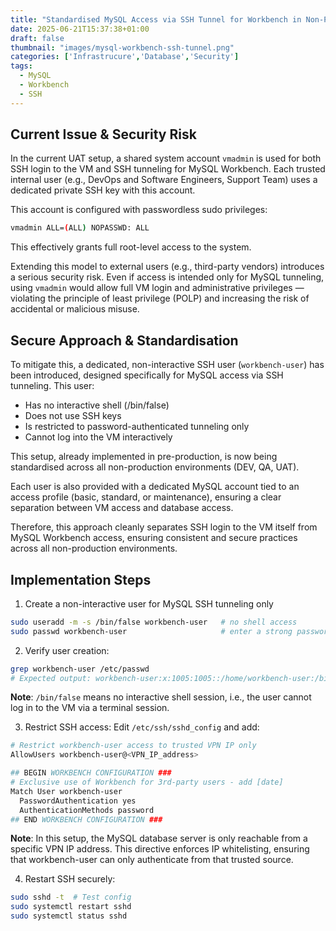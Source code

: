 ```yaml
---
title: "Standardised MySQL Access via SSH Tunnel for Workbench in Non-Production Environments"
date: 2025-06-21T15:37:38+01:00 
draft: false 
thumbnail: "images/mysql-workbench-ssh-tunnel.png" 
categories: ['Infrastrucure','Database','Security']
tags:
  - MySQL
  - Workbench
  - SSH 
---
```

## Current Issue & Security Risk
In the current UAT setup, a shared system account `vmadmin` is used for both SSH login to the VM and SSH tunneling for MySQL Workbench. Each trusted internal user (e.g., DevOps and Software Engineers, Support Team) uses a dedicated private SSH key with this account.

This account is configured with passwordless sudo privileges:

```bash
vmadmin ALL=(ALL) NOPASSWD: ALL
```
This effectively grants full root-level access to the system.

Extending this model to external users (e.g., third-party vendors) introduces a serious security risk. Even if access is intended only for MySQL tunneling, using `vmadmin` would allow full VM login and administrative privileges — violating the principle of least privilege (POLP) and increasing the risk of accidental or malicious misuse.

## Secure Approach & Standardisation

To mitigate this, a dedicated, non-interactive SSH user (`workbench-user`) has been introduced, designed specifically for MySQL access via SSH tunneling. This user:

- Has no interactive shell (/bin/false)
- Does not use SSH keys
- Is restricted to password-authenticated tunneling only
- Cannot log into the VM interactively

This setup, already implemented in pre-production, is now being standardised across all non-production environments (DEV, QA, UAT).

Each user is also provided with a dedicated MySQL account tied to an access profile (basic, standard, or maintenance), ensuring a clear separation between VM access and database access.

Therefore, this approach cleanly separates SSH login to the VM itself from MySQL Workbench access, ensuring consistent and secure practices across all non-production environments.

## Implementation Steps
1. Create a non-interactive user for MySQL SSH tunneling only
   
```bash
sudo useradd -m -s /bin/false workbench-user   # no shell access
sudo passwd workbench-user                     # enter a strong password
```

2. Verify user creation:
```bash
grep workbench-user /etc/passwd
# Expected output: workbench-user:x:1005:1005::/home/workbench-user:/bin/false
```
**Note**: `/bin/false` means no interactive shell session, i.e., the user cannot log in to the VM via a terminal session.

3. Restrict SSH access:
Edit `/etc/ssh/sshd_config` and add:

```bash
# Restrict workbench-user access to trusted VPN IP only
AllowUsers workbench-user@<VPN_IP_address>

## BEGIN WORKBENCH CONFIGURATION ###
# Exclusive use of Workbench for 3rd-party users - add [date]
Match User workbench-user
  PasswordAuthentication yes
  AuthenticationMethods password
## END WORKBENCH CONFIGURATION ###
```

**Note**: In this setup, the MySQL database server is only reachable from a specific VPN IP address. This directive enforces IP whitelisting, ensuring that workbench-user can only authenticate from that trusted source.

4. Restart SSH securely:
```bash
sudo sshd -t  # Test config
sudo systemctl restart sshd
sudo systemctl status sshd
```